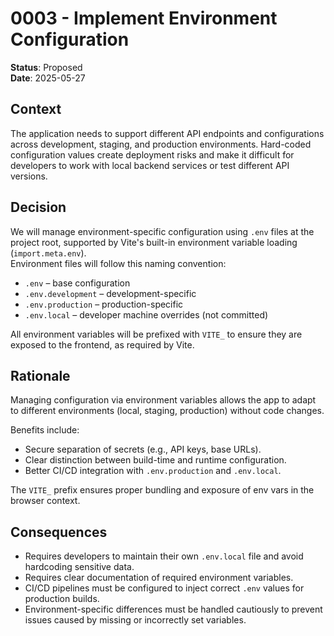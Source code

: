# 0003 - Implement Environment Configuration

**Status**: Proposed  
**Date**: 2025-05-27

## Context

The application needs to support different API endpoints and configurations across development, staging, and production environments. Hard-coded configuration values create deployment risks and make it difficult for developers to work with local backend services or test different API versions.

## Decision

We will manage environment-specific configuration using `.env` files at the project root, supported by Vite's built-in environment variable loading (`import.meta.env`).  
Environment files will follow this naming convention:

-   `.env` – base configuration
-   `.env.development` – development-specific
-   `.env.production` – production-specific
-   `.env.local` – developer machine overrides (not committed)

All environment variables will be prefixed with `VITE_` to ensure they are exposed to the frontend, as required by Vite.

## Rationale

Managing configuration via environment variables allows the app to adapt to different environments (local, staging, production) without code changes.

Benefits include:

-   Secure separation of secrets (e.g., API keys, base URLs).
-   Clear distinction between build-time and runtime configuration.
-   Better CI/CD integration with `.env.production` and `.env.local`.

The `VITE_` prefix ensures proper bundling and exposure of env vars in the browser context.

## Consequences

-   Requires developers to maintain their own `.env.local` file and avoid hardcoding sensitive data.
-   Requires clear documentation of required environment variables.
-   CI/CD pipelines must be configured to inject correct `.env` values for production builds.
-   Environment-specific differences must be handled cautiously to prevent issues caused by missing or incorrectly set variables.

